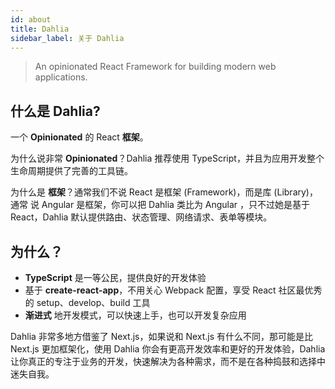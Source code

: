 ```yaml
---
id: about
title: Dahlia
sidebar_label: 关于 Dahlia
---
```


> An opinionated React Framework for building modern web applications.

## 什么是 Dahlia?

一个 **Opinionated** 的 React **框架**。

为什么说非常 **Opinionated**？Dahlia 推荐使用 TypeScript，并且为应用开发整个生命周期提供了完善的工具链。

为什么是 **框架**？通常我们不说 React 是框架 (Framework)，而是库 (Library)，通常 说 Angular 是框架，你可以把 Dahlia 类比为 Angular ，只不过她是基于 React，Dahlia 默认提供路由、状态管理、网络请求、表单等模块。

## 为什么？

- **TypeScript** 是一等公民，提供良好的开发体验
- 基于 **create-react-app**，不用关心 Webpack 配置，享受 React 社区最优秀的 setup、develop、build 工具
- **渐进式** 地开发模式，可以快速上手，也可以开发复杂应用

Dahlia 非常多地方借鉴了 Next.js，如果说和 Next.js 有什么不同，那可能是比 Next.js 更加框架化，使用 Dahlia 你会有更高开发效率和更好的开发体验，Dahlia 让你真正的专注于业务的开发，快速解决为各种需求，而不是在各种捣鼓和选择中迷失自我。
